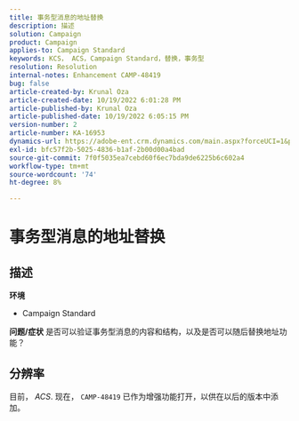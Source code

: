 ```yaml
---
title: 事务型消息的地址替换
description: 描述
solution: Campaign
product: Campaign
applies-to: Campaign Standard
keywords: KCS， ACS，Campaign Standard，替换，事务型
resolution: Resolution
internal-notes: Enhancement CAMP-48419
bug: false
article-created-by: Krunal Oza
article-created-date: 10/19/2022 6:01:28 PM
article-published-by: Krunal Oza
article-published-date: 10/19/2022 6:05:15 PM
version-number: 2
article-number: KA-16953
dynamics-url: https://adobe-ent.crm.dynamics.com/main.aspx?forceUCI=1&pagetype=entityrecord&etn=knowledgearticle&id=b72c890b-d84f-ed11-bba2-00224808679b
exl-id: bfc57f2b-5025-4836-b1af-2b00d00a4bad
source-git-commit: 7f0f5035ea7cebd60f6ec7bda9de6225b6c602a4
workflow-type: tm+mt
source-wordcount: '74'
ht-degree: 8%

---
```


# 事务型消息的地址替换

## 描述

<b>环境</b>
- Campaign Standard



<b>问题/症状</b>
是否可以验证事务型消息的内容和结构，以及是否可以随后替换地址功能？


## 分辨率


目前， *ACS*. 现在， `CAMP-48419` 已作为增强功能打开，以供在以后的版本中添加。
